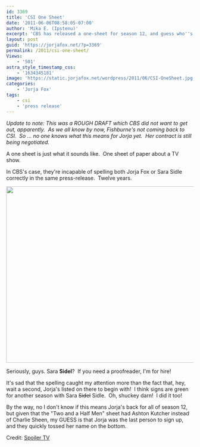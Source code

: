 ```yaml
---
id: 3369
title: 'CSI One Sheet'
date: '2011-06-06T08:58:05-07:00'
author: 'Mika E. (Ipstenu)'
excerpt: 'CBS has released a one-sheet for season 12, and guess who''s listed?'
layout: post
guid: 'https://jorjafox.net/?p=3369'
permalink: /2011/csi-one-sheet/
Views:
    - '501'
astra_style_timestamp_css:
    - '1634345181'
image: 'https://static.jorjafox.net/wordpress/2011/06/CSI-OneSheet.jpg'
categories:
    - 'Jorja Fox'
tags:
    - csi
    - 'press release'
---
```


<em>Update to note: This was a ROUGH DRAFT which CBS did not want to get out, apparently.  As we all know by now, Fishburne's not coming back to CSI.  So ... no one knows what this means for Jorja yet.  Her contract is still being negotiated.</em>

A one sheet is just what it sounds like.  One sheet of paper about a TV show.

In CBS's case, they're incapable of spelling both Jorja Fox or Sara Sidle correctly in the same press-release.  Twelve years.
<p style="text-align: center;"><a href="//static.jorjafox.net/wordpress/2011/06/CSI-OneSheet.jpg"><img class="aligncenter size-full wp-image-3371" title="CSI-OneSheet" src="//static.jorjafox.net/wordpress/2011/06/CSI-OneSheet.jpg" alt="" width="611" height="473" /></a></p>
Seriously, guys. Sara <strong>Sidel</strong>?  If you need a proofreader, I'm for hire!

It's sad that the spelling caught my attention more than the fact that, hey, wait a second, Jorja's listed on there to begin with!  I think signs are green for another season with Sara <del>Sidel</del> Sidle.  Oh, shuckey darn!  I did it too!

By the way, no I don't know if this means Jorja's back for all of season 12, but given that the "Two and a Half Men" sheet had Ashton Kutcher instead of Charlie Sheen, my GUESS is that Jorja was the last person to sign up, and they quickly tossed her name on the bottom.

Credit: <a href="http://www.spoilertv.com/2011/06/cbs-one-sheets-and-logos-for-all-shows.html">Spoiler TV</a>